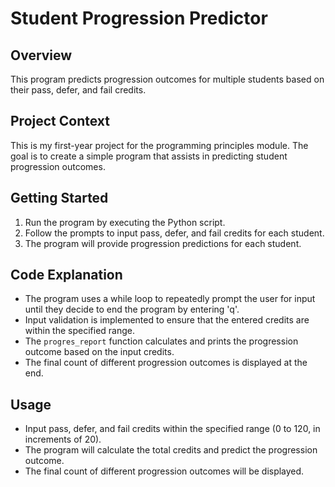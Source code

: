 # Student Progression Predictor

## Overview
This program predicts progression outcomes for multiple students based on their pass, defer, and fail credits.

## Project Context
This is my first-year project for the programming principles module. The goal is to create a simple program that assists in predicting student progression outcomes.

## Getting Started
1. Run the program by executing the Python script.
2. Follow the prompts to input pass, defer, and fail credits for each student.
3. The program will provide progression predictions for each student.

## Code Explanation
- The program uses a while loop to repeatedly prompt the user for input until they decide to end the program by entering 'q'.
- Input validation is implemented to ensure that the entered credits are within the specified range.
- The `progres_report` function calculates and prints the progression outcome based on the input credits.
- The final count of different progression outcomes is displayed at the end.

## Usage
- Input pass, defer, and fail credits within the specified range (0 to 120, in increments of 20).
- The program will calculate the total credits and predict the progression outcome.
- The final count of different progression outcomes will be displayed.
